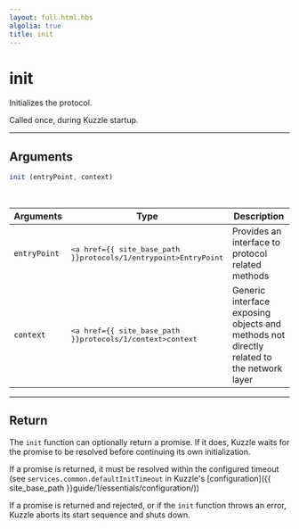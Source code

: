 ```yaml
---
layout: full.html.hbs
algolia: true
title: init
---
```


# init

Initializes the protocol. 

Called once, during Kuzzle startup.

---

## Arguments

```js
init (entryPoint, context)
```

<br/>

| Arguments | Type | Description |
|-----------|------|-------------|
|`entryPoint` | <pre><a href={{ site_base_path }}protocols/1/entrypoint>EntryPoint</a></pre> | Provides an interface to protocol related methods |
| `context` | <pre><a href={{ site_base_path }}protocols/1/context>context</a></pre> | Generic interface exposing objects and methods not directly related to the network layer |

---

## Return

The `init` function can optionally return a promise. If it does, Kuzzle waits for the promise to be resolved before continuing its own initialization.

If a promise is returned, it must be resolved within the configured timeout (see `services.common.defaultInitTimeout` in Kuzzle's [configuration]({{ site_base_path }}guide/1/essentials/configuration/))

If a promise is returned and rejected, or if the `init` function throws an error, Kuzzle aborts its start sequence and shuts down.
